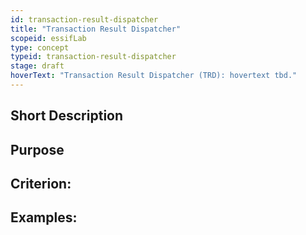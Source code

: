 ```yaml
---
id: transaction-result-dispatcher
title: "Transaction Result Dispatcher"
scopeid: essifLab
type: concept
typeid: transaction-result-dispatcher
stage: draft
hoverText: "Transaction Result Dispatcher (TRD): hovertext tbd."
---
```


## Short Description

## Purpose

## Criterion:

## Examples:
